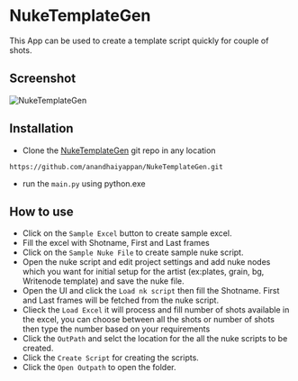 # NukeTemplateGen
This App can be used to create a template script quickly for couple of shots.

## Screenshot

![NukeTemplateGen](https://user-images.githubusercontent.com/51224384/192089551-b35285c2-6444-44b8-abdb-ddc602beb966.jpg)

## Installation

* Clone the [NukeTemplateGen](https://github.com/anandhaiyappan/NukeTemplateGen.git) git repo in any location

```
https://github.com/anandhaiyappan/NukeTemplateGen.git
```

* run the `main.py` using python.exe


## How to use

* Click on the `Sample Excel` button to create sample excel.
* Fill the excel with Shotname, First and Last frames
* Click on the `Sample Nuke File`  to create sample nuke script.
* Open the nuke script and edit project settings and add nuke nodes which you want for initial setup for the artist (ex:plates, grain, bg, Writenode template) and save the nuke file.
* Open the UI and click the `Load nk script` then fill the Shotname. First and Last frames will be fetched from the nuke script.
* Clieck the `Load Excel` it will process and fill number of shots available in the excel, you can choose between all the shots or number of shots then type the number based on your requirements
* Click the `OutPath` and selct the location for the all the nuke scripts to be created.
* Click the `Create Script` for creating the scripts.
* Click the `Open Outpath` to open the folder.

